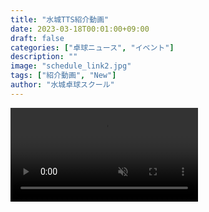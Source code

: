 ```yaml
---
title: "水城TTS紹介動画"
date: 2023-03-18T00:01:00+09:00
draft: false
categories: ["卓球ニュース", "イベント"]
description: ""
image: "schedule_link2.jpg"
tags: ["紹介動画", "New"]
author: "水城卓球スクール"
---
```


<video class="w-100" autoplay loop muted>
  <source src="/images/videos/2023-03-02.mp4" type="video/mp4" />
</video>

